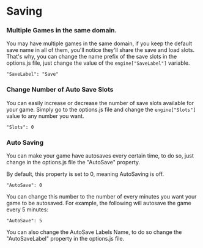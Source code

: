 # Saving

### Multiple Games in the same domain.

You may have multiple games in the same domain, if you keep the default save name in all of them, you'll notice they'll share the save and load slots. That's why, you can change the name prefix of the save slots in the options.js file, just change the value of the `engine["SaveLabel"]` variable.

```
"SaveLabel": "Save"
```

### Change Number of Auto Save Slots

You can easily increase or decrease the number of save slots available for your game. Simply go to the options.js file and change the `engine["Slots"]` value to any number you want.

```
"Slots": 0
```

### Auto Saving

You can make your game have autosaves every certain time, to do so, just change in the options.js file the "AutoSave" property.

By default, this property is set to 0, meaning AutoSaving is off.

```
"AutoSave": 0
```

You can change this number to the number of every minutes you want your game to be autosaved. For example, the following will autosave the game every 5 minutes:

```
"AutoSave": 5
```

You can also change the AutoSave Labels Name, to do so change the "AutoSaveLabel" property in the options.js file.


